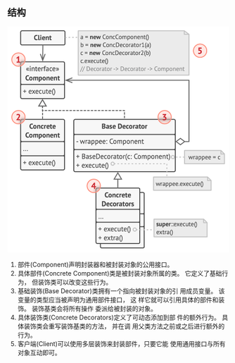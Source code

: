 ## 结构

![](../assets/decorator.png)

1. 部件(Component)声明封装器和被封装对象的公用接口。
2. 具体部件(Concrete Component)类是被封装对象所属的类。
它定义了基础行为， 但装饰类可以改变这些行为。
3. 基础装饰(Base Decorator)类拥有一个指向被封装对象的引 用成员变量。 该变量的类型应当被声明为通用部件接口， 这 样它就可以引用具体的部件和装饰。 装饰基类会将所有操作 委派给被封装的对象。
4. 具体装饰类(Concrete Decorators)定义了可动态添加到部 件的额外行为。 具体装饰类会重写装饰基类的方法， 并在调 用父类方法之前或之后进行额外的行为。
5. 客户端(Client)可以使用多层装饰来封装部件，只要它能 使用通用接口与所有对象互动即可。
